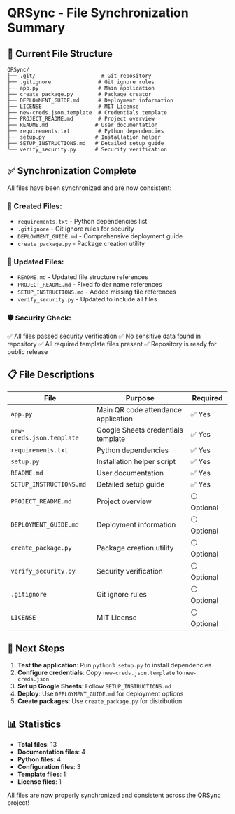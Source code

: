 # QRSync - File Synchronization Summary

## 📁 Current File Structure

```
QRSync/
├── .git/                     # Git repository
├── .gitignore               # Git ignore rules
├── app.py                   # Main application
├── create_package.py        # Package creator
├── DEPLOYMENT_GUIDE.md      # Deployment information
├── LICENSE                  # MIT License
├── new-creds.json.template  # Credentials template
├── PROJECT_README.md        # Project overview
├── README.md               # User documentation
├── requirements.txt         # Python dependencies
├── setup.py                # Installation helper
├── SETUP_INSTRUCTIONS.md   # Detailed setup guide
└── verify_security.py      # Security verification
```

## ✅ Synchronization Complete

All files have been synchronized and are now consistent:

### 🔧 Created Files:
- `requirements.txt` - Python dependencies list
- `.gitignore` - Git ignore rules for security
- `DEPLOYMENT_GUIDE.md` - Comprehensive deployment guide
- `create_package.py` - Package creation utility

### 📝 Updated Files:
- `README.md` - Updated file structure references
- `PROJECT_README.md` - Fixed folder name references
- `SETUP_INSTRUCTIONS.md` - Added missing file references
- `verify_security.py` - Updated to include all files

### 🛡️ Security Check:
✅ All files passed security verification
✅ No sensitive data found in repository
✅ All required template files present
✅ Repository is ready for public release

## 📋 File Descriptions

| File | Purpose | Required |
|------|---------|----------|
| `app.py` | Main QR code attendance application | ✅ Yes |
| `new-creds.json.template` | Google Sheets credentials template | ✅ Yes |
| `requirements.txt` | Python dependencies | ✅ Yes |
| `setup.py` | Installation helper script | ✅ Yes |
| `README.md` | User documentation | ✅ Yes |
| `SETUP_INSTRUCTIONS.md` | Detailed setup guide | ✅ Yes |
| `PROJECT_README.md` | Project overview | ⚪ Optional |
| `DEPLOYMENT_GUIDE.md` | Deployment information | ⚪ Optional |
| `create_package.py` | Package creation utility | ⚪ Optional |
| `verify_security.py` | Security verification | ⚪ Optional |
| `.gitignore` | Git ignore rules | ⚪ Optional |
| `LICENSE` | MIT License | ⚪ Optional |

## 🎯 Next Steps

1. **Test the application**: Run `python3 setup.py` to install dependencies
2. **Configure credentials**: Copy `new-creds.json.template` to `new-creds.json`
3. **Set up Google Sheets**: Follow `SETUP_INSTRUCTIONS.md`
4. **Deploy**: Use `DEPLOYMENT_GUIDE.md` for deployment options
5. **Create packages**: Use `create_package.py` for distribution

## 📊 Statistics

- **Total files**: 13
- **Documentation files**: 4
- **Python files**: 4
- **Configuration files**: 3
- **Template files**: 1
- **License files**: 1

All files are now properly synchronized and consistent across the QRSync project!
